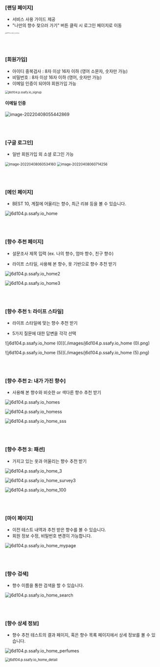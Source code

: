 ### [랜딩 페이지]

- 서비스 사용 가이드 제공
- "나만의 향수 찾으러 가기" 버튼 클릭 시 로그인 페이지로 이동

<img src="./images/j6d104.p.ssafy.io_landing.png" alt="j6d104.p.ssafy.io_landing" style="zoom: 25%;" />

<br><br>

### [회원가입]

- 아이디 중복검사 : 8자 이상 16자 이하 (영어 소문자, 숫자만 가능)
- 비밀번호 : 8자 이상 16자 이하 (영어, 숫자만 가능)
- 이메일 인증이 되어야 회원가입 가능

<img src="./images/j6d104.p.ssafy.io_signup.png" alt="j6d104.p.ssafy.io_signup" style="zoom:67%;" />

#### 이메일 인증

![image-20220408055442869](./images/image-20220408055442869.png)

<br><br>

### [구글 로그인]

- 일반 회원가입 외 소셜 로그인 가능

<img src="./images/image-20220408060534160.png" alt="image-20220408060534160" style="zoom:80%;" />

<img src="./images/image-20220408060714256.png" alt="image-20220408060714256" style="zoom:80%;" />

<br><br>

### [메인 페이지]

- BEST 10, 계절에 어울리는 향수, 최근 리뷰 등을 볼 수 있습니다.

![j6d104.p.ssafy.io_home](./images/j6d104.p.ssafy.io_home.png)

<br><br>

### [향수 추천 페이지]

- 설문조사 제목 입력 (ex. 나의 향수, 엄마 향수, 친구 향수)

- 라이프 스타일, 사용해 본 향수, 옷 기반으로 향수 추천 받기

![j6d104.p.ssafy.io_home2](./images/j6d104.p.ssafy.io_home2.png)

![j6d104.p.ssafy.io_home3](./images/j6d104.p.ssafy.io_home3.png)

<br><br>

### [향수 추천 1: 라이프 스타일]

- 라이프 스타일에 맞는 향수 추천 받기

- 5가지 질문에 대한 답변을 각각 선택

![j6d104.p.ssafy.io_home (0)](./images/j6d104.p.ssafy.io_home (0).png)

![j6d104.p.ssafy.io_home (5)](./images/j6d104.p.ssafy.io_home (5).png)

<br><br>

### [향수 추천 2: 내가 가진 향수]

- 사용해 본 향수와 비슷한 or 색다른 향수 추천 받기

![j6d104.p.ssafy.io_homes](./images/j6d104.p.ssafy.io_homes.png)

![j6d104.p.ssafy.io_homess](./images/j6d104.p.ssafy.io_homess.png)

![j6d104.p.ssafy.io_home_sss](./images/j6d104.p.ssafy.io_home_sss.png)

<br><br>

### [향수 추천 3: 패션]

- 가지고 있는 옷과 어울리는 향수 추천 받기

![j6d104.p.ssafy.io_home_3](./images/j6d104.p.ssafy.io_home_3.png)

![j6d104.p.ssafy.io_home_survey3](./images/j6d104.p.ssafy.io_home_survey3.png)

![j6d104.p.ssafy.io_home_100](./images/j6d104.p.ssafy.io_home_100.png)

<br><br>

### [마이 페이지]

- 이전 테스트 내역과 추천 받은 향수를 볼 수 있습니다.
- 회원 정보 수정, 비밀번호 변경이 가능합니다.

![j6d104.p.ssafy.io_home_mypage](./images/j6d104.p.ssafy.io_home_mypage.png)

<br><br>

### [향수 검색]

- 향수 이름을 통한 검색을 할 수 있습니다.

![j6d104.p.ssafy.io_home_search](./images/j6d104.p.ssafy.io_home_search.png)

<br><br>

### [향수 상세 정보]

- 향수 추천 테스트의 결과 페이지, 혹은 향수 목록 페이지에서 상세 정보를 볼 수 있습니다.

![j6d104.p.ssafy.io_home_perfumes](./images/j6d104.p.ssafy.io_home_perfumes.png)

<img src="./images/j6d104.p.ssafy.io_home_detail.png" alt="j6d104.p.ssafy.io_home_detail" style="zoom:80%;" />
